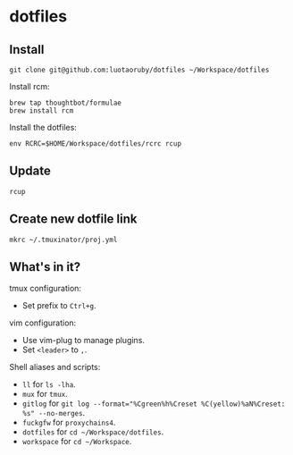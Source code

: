 # dotfiles

## Install

```
git clone git@github.com:luotaoruby/dotfiles ~/Workspace/dotfiles
```

Install rcm:

```
brew tap thoughtbot/formulae
brew install rcm
```

Install the dotfiles:

```
env RCRC=$HOME/Workspace/dotfiles/rcrc rcup
```

## Update

```
rcup
```

## Create new dotfile link

```
mkrc ~/.tmuxinator/proj.yml
```

## What's in it?

tmux configuration:

- Set prefix to `Ctrl+g`.

vim configuration:

- Use vim-plug to manage plugins.
- Set `<leader>` to `,`.

Shell aliases and scripts:

- `ll` for `ls -lha`.
- `mux` for `tmux`.
- `gitlog` for `git log --format="%Cgreen%h%Creset %C(yellow)%aN%Creset: %s" --no-merges`.
- `fuckgfw` for `proxychains4`.
- `dotfiles` for `cd ~/Workspace/dotfiles`.
- `workspace` for `cd ~/Workspace`.

